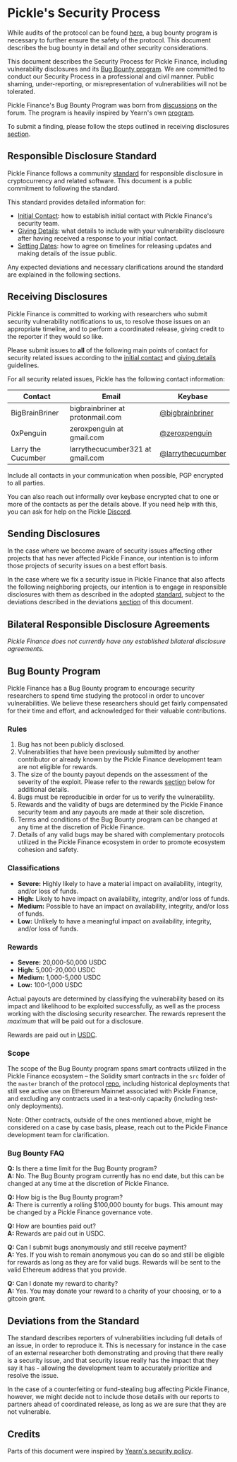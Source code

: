 # Pickle's Security Process

While audits of the protocol can be found [here](https://github.com/pickle-finance/protocol/tree/master/audits), a bug bounty program is necessary to further ensure the safety of the protocol. This document describes the bug bounty in detail and other security considerations.

This document describes the Security Process for Pickle Finance, including vulnerability disclosures and its [Bug Bounty program](#bug-bounty-program). We are committed to conduct our Security Process in a professional and civil manner. Public shaming, under-reporting, or misrepresentation of vulnerabilities will not be tolerated.

Pickle Finance's Bug Bounty Program was born from [discussions](https://forum.pickle.finance/t/rfc-bug-bounty-program/545) on the forum. The program is heavily inspired by Yearn's own [program](https://github.com/iearn-finance/yearn-protocol/blob/develop/SECURITY.md).

To submit a finding, please follow the steps outlined in receiving disclosures [section](#receiving-disclosures).

## Responsible Disclosure Standard

Pickle Finance follows a community [standard](https://github.com/RD-Crypto-Spec/Responsible-Disclosure#the-standard) for responsible disclosure in cryptocurrency and related software. This document is a public commitment to
following the standard.

This standard provides detailed information for:

-   [Initial Contact](https://github.com/RD-Crypto-Spec/Responsible-Disclosure#initial-contact): how to establish initial contact with Pickle Finance's security team.
-   [Giving Details](https://github.com/RD-Crypto-Spec/Responsible-Disclosure#giving-details): what details to include with your vulnerability disclosure after having received a response to your initial contact.
-   [Setting Dates](https://github.com/RD-Crypto-Spec/Responsible-Disclosure#setting-dates): how to agree on timelines for releasing updates and making details of the issue public.

Any expected deviations and necessary clarifications around the standard are explained in the following sections.

## Receiving Disclosures

Pickle Finance is committed to working with researchers who submit security vulnerability notifications to us, to resolve those issues on an appropriate timeline, and to perform a coordinated release, giving credit to the reporter if they would so like.

Please submit issues to **all** of the following main points of contact for
security related issues according to the
[initial contact](https://github.com/RD-Crypto-Spec/Responsible-Disclosure#initial-contact)
and [giving details](https://github.com/RD-Crypto-Spec/Responsible-Disclosure#giving-details)
guidelines.

For all security related issues, Pickle has the following contact information:

| Contact | Email | Keybase |
| ------- | ----- | ------- | 
| BigBrainBriner | bigbrainbriner at protonmail.com | [@bigbrainbriner](https://keybase.io/bigbrainbriner) |
| 0xPenguin | zeroxpenguin at gmail.com | [@zeroxpenguin](https://keybase.io/zeroxpenguin) |
| Larry the Cucumber | larrythecucumber321 at gmail.com | [@larrythecucumber](https://keybase.io/larrythecucumber) |


Include all contacts in your communication when possible, PGP encrypted to all parties.

You can also reach out informally over keybase encrypted chat to one or more of the contacts as per the details above. If you need help with this, you can ask for help on the Pickle [Discord](http://discord.gg/gR85hmC).

## Sending Disclosures

In the case where we become aware of security issues affecting other projects that has never affected Pickle Finance, our intention is to inform those projects of security issues on a best effort basis.

In the case where we fix a security issue in Pickle Finance that also affects the following neighboring projects, our intention is to engage in responsible disclosures with them as described in the adopted [standard](https://github.com/RD-Crypto-Spec/Responsible-Disclosure), subject to the deviations described in the deviations [section](#deviations-from-the-standard) of this document.

## Bilateral Responsible Disclosure Agreements

_Pickle Finance does not currently have any established bilateral disclosure agreements._

## Bug Bounty Program

Pickle Finance has a Bug Bounty program to encourage security researchers to spend time studying the protocol in order to uncover vulnerabilities. We believe these researchers should get fairly compensated for their time and effort, and acknowledged for their valuable contributions.

### Rules

1. Bug has not been publicly disclosed.
2. Vulnerabilities that have been previously submitted by another contributor or already known by the Pickle Finance development team are not eligible for rewards.
3. The size of the bounty payout depends on the assessment of the severity of the exploit. Please refer to the rewards [section](#rewards) below for additional details.
4. Bugs must be reproducible in order for us to verify the vulnerability.
5. Rewards and the validity of bugs are determined by the Pickle Finance security team and any payouts are made at their sole discretion.
6. Terms and conditions of the Bug Bounty program can be changed at any time at the discretion of Pickle Finance.
7. Details of any valid bugs may be shared with complementary protocols utilized in the Pickle Finance ecosystem in order to promote ecosystem cohesion and safety.

### Classifications

-   **Severe:** Highly likely to have a material impact on availability, integrity, and/or loss of funds.
-   **High:** Likely to have impact on availability, integrity, and/or loss of funds.
-   **Medium:** Possible to have an impact on availability, integrity, and/or loss of funds.
-   **Low:** Unlikely to have a meaningful impact on availability, integrity, and/or loss of funds.

### Rewards

-   **Severe:** 20,000-50,000 USDC
-   **High:** 5,000-20,000 USDC
-   **Medium:** 1,000-5,000 USDC
-   **Low:** 100-1,000 USDC

Actual payouts are determined by classifying the vulnerability based on its impact and likelihood to be exploited successfully, as well as the process working with the disclosing security researcher. The rewards represent the _maximum_ that will be paid out for a disclosure.

Rewards are paid out in [USDC](https://etherscan.io/token/0xa0b86991c6218b36c1d19d4a2e9eb0ce3606eb48).

### Scope

The scope of the Bug Bounty program spans smart contracts utilized in the Pickle Finance ecosystem – the Solidity smart contracts in the `src` folder of the `master` branch of the protocol [repo](https://github.com/pickle-finance/protocol), including historical deployments that still see active use on Ethereum Mainnet associated with Pickle Finance, and excluding any contracts used in a test-only capacity (including test-only deployments).

Note: Other contracts, outside of the ones mentioned above, might be considered on a case by case basis, please, reach out to the Pickle Finance development team for clarification.

### Bug Bounty FAQ

**Q:** Is there a time limit for the Bug Bounty program?\
**A:** No. The Bug Bounty program currently has no end date, but this can be changed at any time at the discretion of Pickle Finance.

**Q:** How big is the Bug Bounty program?\
**A:** There is currently a rolling \$100,000 bounty for bugs. This amount may be changed by a Pickle Finance governance vote.

**Q:** How are bounties paid out?\
**A:** Rewards are paid out in USDC.

**Q:** Can I submit bugs anonymously and still receive payment?\
**A:** Yes. If you wish to remain anonymous you can do so and still be eligible for rewards as long as they are for valid bugs. Rewards will be sent to the valid Ethereum address that you provide.

**Q:** Can I donate my reward to charity?\
**A:** Yes. You may donate your reward to a charity of your choosing, or to a gitcoin grant.

## Deviations from the Standard

The standard describes reporters of vulnerabilities including full details of an issue, in order to reproduce it. This is necessary for instance in the case of an external researcher both demonstrating and proving that there really is a security issue, and that security issue really has the impact that they say it
has - allowing the development team to accurately prioritize and resolve the issue.

In the case of a counterfeiting or fund-stealing bug affecting Pickle Finance, however, we might decide not to include those details with our reports to partners ahead of coordinated release, as long as we are sure that they are not vulnerable.

## Credits

Parts of this document were inspired by [Yearn's security policy](https://github.com/iearn-finance/yearn-protocol/blob/develop/SECURITY.md).
